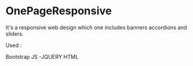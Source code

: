 # OnePageResponsive


It's a responsive web design which one includes banners accordions and sliders.

Used : 

Bootstrap
JS -JQUERY
HTML
